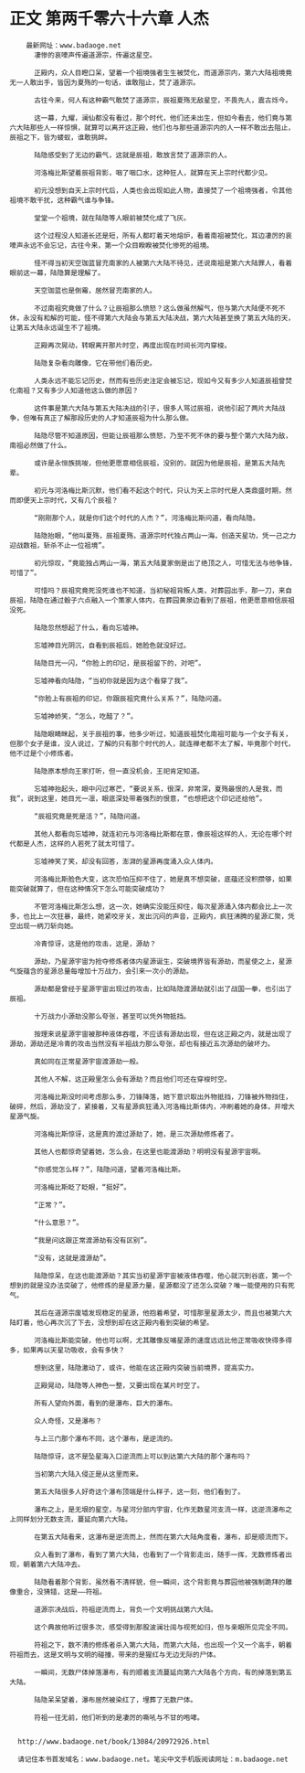 # 正文 第两千零六十六章 人杰
        最新网址：www.badaoge.net
          凄惨的哀嚎声传遍道源宗，传遍这星空。
      
          正殿内，众人目瞪口呆，望着一个祖境强者生生被焚化，而道源宗内，第六大陆祖境竟无一人敢出手，皆因为夏殇的一句话，谁敢阻止，焚了道源宗。
      
          古往今来，何人有这种霸气敢焚了道源宗，辰祖夏殇无敌星空，不畏先人，震古烁今。
      
          这一幕，九耀，澜仙都没有看过，那个时代，他们还未出生，但如今看去，他们竟与第六大陆那些人一样惊惧，就算可以离开这正殿，他们也与那些道源宗内的人一样不敢出去阻止，辰祖之下，皆为蝼蚁，谁敢挑衅。
      
          陆隐感受到了无边的霸气，这就是辰祖，敢放言焚了道源宗的人。
      
          河洛梅比斯望着辰祖背影，咽了咽口水，这种狂人，就算在天上宗时代都少见。
      
          初元没想到自天上宗时代后，人类也会出现如此人物，直接焚了一个祖境强者，令其他祖境不敢干扰，这种霸气谁与争锋。
      
          堂堂一个祖境，就在陆隐等人眼前被焚化成了飞灰。
      
          这个过程没人知道长还是短，所有人都盯着天地熔炉，看着南祖被焚化，耳边凄厉的哀嚎声永远不会忘记，古往今来，第一个众目睽睽被焚化惨死的祖境。
      
          怪不得当初天空珈蓝冒充南家的人被第六大陆不待见，还说南祖是第六大陆罪人，看着眼前这一幕，陆隐算是理解了。
      
          天空珈蓝也是倒霉，居然冒充南家的人。
      
          不过南祖究竟做了什么？让辰祖那么愤怒？这么做虽然解气，但与第六大陆便不死不休，永没有和解的可能，怪不得第六大陆会与第五大陆决战，第六大陆甚至换了第五大陆的天，让第五大陆永远诞生不了祖境。
      
          正殿再次晃动，转眼离开那片时空，再度出现在时间长河内穿梭。
      
          陆隐复杂看向雕像，它在带他们看历史。
      
          人类永远不能忘记历史，然而有些历史注定会被忘记，现如今又有多少人知道辰祖曾焚化南祖？又有多少人知道他这么做的原因？
      
          这件事是第六大陆与第五大陆决战的引子，很多人骂过辰祖，说他引起了两片大陆战争，但唯有真正了解那段历史的人才知道辰祖为什么那么做。
      
          陆隐尽管不知道原因，但能让辰祖那么愤怒，乃至不死不休的要与整个第六大陆为敌，南祖必然做了什么。
      
          或许是永恒族挑唆，但他更愿意相信辰祖，没别的，就因为他是辰祖，是第五大陆先辈。
      
          初元与河洛梅比斯沉默，他们看不起这个时代，只认为天上宗时代是人类鼎盛时期，然而即便天上宗时代，又有几个辰祖？
      
          “刚刚那个人，就是你们这个时代的人杰？”，河洛梅比斯问道，看向陆隐。
      
          陆隐抬眼，“他叫夏殇，辰祖夏殇，道源宗时代独占两山一海，创造天星功，凭一己之力迎战数祖，斩杀不止一位祖境”。
      
          初元惊叹，“竟能独占两山一海，第五大陆夏家倒是出了绝顶之人，可惜无法与他争锋，可惜了”。
      
          可惜吗？辰祖究竟死没死谁也不知道，当初秘祖背叛人类，对葬园出手，那一刀，来自辰祖，陆隐在通过骰子六点融入一个策家人体内，在葬园黄泉边看到了辰祖，他更愿意相信辰祖没死。
      
          陆隐忽然想起了什么，看向忘墟神。
      
          忘墟神目光阴沉，自看到辰祖后，她脸色就没好过。
      
          陆隐目光一闪，“你脸上的印记，是辰祖留下的，对吧”。
      
          忘墟神看向陆隐，“当初你就是因为这个看穿了我”。
      
          “你脸上有辰祖的印记，你跟辰祖究竟什么关系？”，陆隐问道。
      
          忘墟神娇笑，“怎么，吃醋了？”。
      
          陆隐眼睛眯起，关于辰祖的事，他多少听过，知道辰祖焚化南祖可能与一个女子有关，但那个女子是谁，没人说过，了解的只有那个时代的人，就连禅老都不太了解，毕竟那个时代，他不过是个小修炼者。
      
          陆隐原本想向王家打听，但一直没机会，王祀肯定知道。
      
          忘墟神抬起头，眼中闪过寒芒，“要说关系，很深，非常深，夏殇最恨的人是我，而我”，说到这里，她目光一凛，眼底深处带着强烈的恨意，“也想把这个印记还给他”。
      
          “辰祖究竟是死是活？”，陆隐问道。
      
          其他人都看向忘墟神，就连初元与河洛梅比斯都在意，像辰祖这样的人，无论在哪个时代都是人杰，这样的人若死了就太可惜了。
      
          忘墟神笑了笑，却没有回答，澎湃的星源再度涌入众人体内。
      
          河洛梅比斯脸色大变，这次恐怕压抑不住了，她是真不想突破，底蕴还没积攒够，如果能突破就算了，但在这种情况下怎么可能突破成功？
      
          不管河洛梅比斯怎么想，这一次，她确实没能压抑住，每次星源涌入体内都会比上一次多，也比上一次狂暴，最终，她紧咬牙关，发出沉闷的声音，正殿内，疯狂沸腾的星源汇聚，凭空出现一柄刀斩向她。
      
          冷青惊讶，这是他的攻击，这是，源劫？
      
          源劫，乃星源宇宙为抢夺修炼者体内星源诞生，突破境界皆有源劫，而星使之上，星源气旋蕴含的星源总量每增加十万战力，会引来一次小的源劫。
      
          源劫都是曾经于星源宇宙出现过的攻击，比如陆隐渡源劫就引出了战国一拳，也引出了辰祖。
      
          十万战力小源劫没那么夸张，甚至可以凭外物抵挡。
      
          按理来说星源宇宙被那种液体吞噬，不应该有源劫出现，但在这正殿之内，就是出现了源劫，源劫还是冷青的攻击当然没有半祖战力那么夸张，却也有接近五次源劫的破坏力。
      
          真如同在正常星源宇宙渡源劫一般。
      
          其他人不解，这正殿里怎么会有源劫？而且他们可还在穿梭时空。
      
          河洛梅比斯没时间考虑那么多，刀锋降落，她下意识取出外物抵挡，刀锋被外物挡住，破碎，然后，源劫没了，紧接着，又有星源疯狂涌入河洛梅比斯体内，冲刷着她的身体，并增大星源气旋。
      
          河洛梅比斯惊讶，这是真的渡过源劫了，她，是三次源劫修炼者了。
      
          其他人也都惊奇望着她，怎么会，在这里也能渡源劫？明明没有星源宇宙啊。
      
          “你感觉怎么样？”，陆隐问道，望着河洛梅比斯。
      
          河洛梅比斯眨了眨眼，“挺好”。
      
          “正常？”。
      
          “什么意思？”。
      
          “我是问这跟正常渡源劫有没有区别”。
      
          “没有，这就是渡源劫”。
      
          陆隐惊呆，在这也能渡源劫？其实当初星源宇宙被液体吞噬，他心就沉到谷底，第一个想到的就是没办法突破了，他修炼的是星源力量，星源都没了还怎么突破？唯一能使用的只有死气。
      
          其后在道源宗废墟发现稳定的星源，他抱着希望，可惜那里星源太少，而且也被第六大陆盯着，他心再次沉了下去，没想到却在这正殿内看到突破的希望。
      
          河洛梅比斯能突破，他也可以啊，尤其雕像反哺星源的速度远远比他正常吸收快得多得多，如果再以天星功吸收，会有多快？
      
          想到这里，陆隐激动了，或许，他能在这正殿内突破当前境界，提高实力。
      
          正殿晃动，陆隐等人神色一整，又要出现在某片时空了。
      
          所有人望向外面，看到的是瀑布，巨大的瀑布。
      
          众人奇怪，又是瀑布？
      
          与上三门那个瀑布不同，这个瀑布，是逆流的。
      
          陆隐惊讶，这不是坠星海入口逆流而上可以到达第六大陆的那个瀑布吗？
      
          当初第六大陆入侵正是从这里而来。
      
          第五大陆很多人好奇这个瀑布顶端是什么样子，这一刻，他们看到了。
      
          瀑布之上，是无垠的星空，与星河分部内宇宙，化作无数星河支流一样，这逆流瀑布之上同样划分无数支流，蔓延向第六大陆。
      
          在第五大陆看来，这瀑布是逆流而上，然而在第六大陆角度看，瀑布，却是顺流而下。
      
          众人看到了瀑布，看到了第六大陆，也看到了一个背影走出，随手一挥，无数修炼者出现，朝着第六大陆冲去。
      
          陆隐看着那个背影，虽然看不清样貌，但一瞬间，这个背影竟与葬园他被强制跪拜的雕像重合，没猜错，这是——符祖。
      
          道源宗决战后，符祖逆流而上，背负一个文明挑战第六大陆。
      
          这个典故他听过很多次，感受得到那股波澜壮阔与视死如归，但与亲眼所见完全不同。
      
          符祖之下，数不清的修炼者杀入第六大陆，而第六大陆，也出现一个又一个高手，朝着符祖而去，这是文明与文明的碰撞，带来的是猩红与无边无际的尸体。
      
          一瞬间，无数尸体掉落瀑布，有的顺着支流蔓延向第六大陆各个方向，有的掉落到第五大陆。
      
          陆隐呆呆望着，瀑布居然被染红了，埋葬了无数尸体。
      
          符祖一往无前，他们听到的是凄厉的嘶吼与不甘的咆哮。
      
      
      http://www.badaoge.net/book/13084/20972926.html
      
      请记住本书首发域名：www.badaoge.net。笔尖中文手机版阅读网址：m.badaoge.net